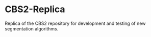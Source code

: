 # CBS2-Replica
Replica of the CBS2 repository for development and testing of new segmentation algorithms.
